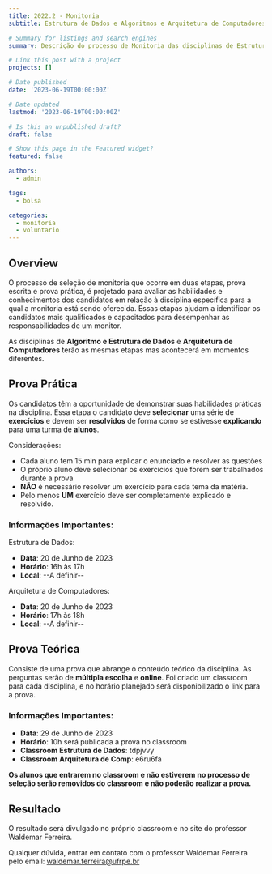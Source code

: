 ```yaml
---
title: 2022.2 - Monitoria
subtitle: Estrutura de Dados e Algoritmos e Arquitetura de Computadores.

# Summary for listings and search engines
summary: Descrição do processo de Monitoria das disciplinas de Estrutura de Dados e Algoritmos e Arquitetura de Computadores.

# Link this post with a project
projects: []

# Date published
date: '2023-06-19T00:00:00Z'

# Date updated
lastmod: '2023-06-19T00:00:00Z'

# Is this an unpublished draft?
draft: false

# Show this page in the Featured widget?
featured: false

authors:
  - admin

tags:
  - bolsa

categories:
  - monitoria
  - voluntario
---
```


## Overview

O processo de seleção de monitoria que ocorre em duas etapas, prova escrita e prova prática, é projetado para avaliar as habilidades e conhecimentos dos candidatos em relação à disciplina específica para a qual a monitoria está sendo oferecida. Essas etapas ajudam a identificar os candidatos mais qualificados e capacitados para desempenhar as responsabilidades de um monitor.

As disciplinas de **Algoritmo e Estrutura de Dados** e **Arquitetura de Computadores** terão as mesmas etapas mas acontecerá em momentos diferentes.

## Prova Prática

Os candidatos têm a oportunidade de demonstrar suas habilidades práticas na disciplina. Essa etapa o candidato deve **selecionar** uma série de **exercícios** e devem ser **resolvidos** de forma como se estivesse **explicando** para uma turma de **alunos**. 

Considerações:
 * Cada aluno tem 15 min para explicar o enunciado e resolver as questões
 * O próprio aluno deve selecionar os exercícios que forem ser trabalhados durante a prova
 * **NÃO** é necessário resolver um exercício para cada tema da matéria.
 * Pelo menos **UM** exercício deve ser completamente explicado e resolvido.

 ### Informações Importantes:

Estrutura de Dados:
 * **Data**: 20 de Junho de 2023
 * **Horário**: 16h às 17h
 * **Local**: --A definir--

Arquitetura de Computadores:
 * **Data**: 20 de Junho de 2023
 * **Horário**: 17h às 18h
 * **Local**: --A definir--

## Prova Teórica

Consiste de uma prova que abrange o conteúdo teórico da disciplina. As perguntas serão de **múltipla escolha** e **online**. Foi criado um classroom para cada disciplina, e no horário planejado será disponibilizado o link para a prova.

### Informações Importantes:

 * **Data**: 29 de Junho de 2023
 * **Horário**: 10h será publicada a prova no classroom
 * **Classroom Estrutura de Dados**: tdpjvvy
 * **Classroom Arquitetura de Comp**: e6ru6fa

**Os alunos que entrarem no classroom e não estiverem no processo de seleção serão removidos do classroom e não poderão realizar a prova.**

## Resultado

O resultado será divulgado no próprio classroom e no site do professor Waldemar Ferreira.

Qualquer dúvida, entrar em contato com o professor Waldemar Ferreira pelo email: waldemar.ferreira@ufrpe.br